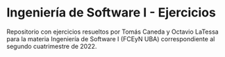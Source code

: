 # Ingeniería de Software I - Ejercicios

Repositorio con ejercicios resueltos por Tomás Caneda y Octavio LaTessa para la materia Ingeniería de Software I (FCEyN UBA) correspondiente al segundo cuatrimestre de 2022.
